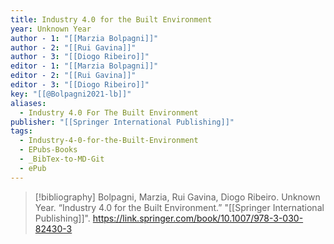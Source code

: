 ```yaml
---
title: Industry 4.0 for the Built Environment
year: Unknown Year
author - 1: "[[Marzia Bolpagni]]"
author - 2: "[[Rui Gavina]]"
author - 3: "[[Diogo Ribeiro]]"
editor - 1: "[[Marzia Bolpagni]]"
editor - 2: "[[Rui Gavina]]"
editor - 3: "[[Diogo Ribeiro]]"
key: "[[@Bolpagni2021-lb]]"
aliases:
  - Industry 4.0 For The Built Environment
publisher: "[[Springer International Publishing]]"
tags:
  - Industry-4-0-for-the-Built-Environment
  - EPubs-Books
  - _BibTex-to-MD-Git
  - ePub
---
```


> [!bibliography]
> Bolpagni, Marzia, Rui Gavina, Diogo Ribeiro. Unknown Year. “Industry 4.0 for the Built Environment.” "[[Springer International Publishing]]". https://link.springer.com/book/10.1007/978-3-030-82430-3